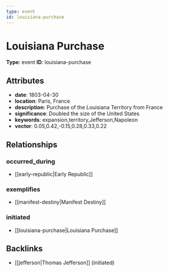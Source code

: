 ```yaml
---
type: event
id: louisiana-purchase
---
```


# Louisiana Purchase

**Type**: event
**ID**: louisiana-purchase

## Attributes

- **date**: 1803-04-30
- **location**: Paris, France
- **description**: Purchase of the Louisiana Territory from France
- **significance**: Doubled the size of the United States
- **keywords**: expansion,territory,Jefferson,Napoleon
- **vector**: 0.05,0.42,-0.15,0.28,0.33,0.22

## Relationships

### occurred_during

- [[early-republic|Early Republic]]

### exemplifies

- [[manifest-destiny|Manifest Destiny]]

### initiated

- [[louisiana-purchase|Louisiana Purchase]]

## Backlinks

- [[jefferson|Thomas Jefferson]] (initiated)

